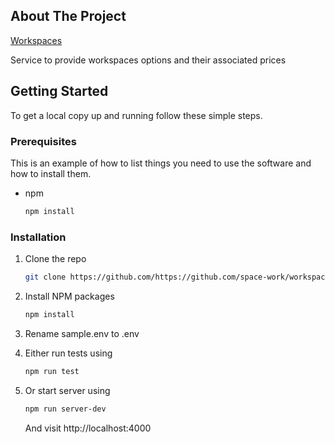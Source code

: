 ## About The Project

[Workspaces](https://localhost:4000)

Service to provide workspaces options and their associated prices

<!-- GETTING STARTED -->
## Getting Started

To get a local copy up and running follow these simple steps.

### Prerequisites

This is an example of how to list things you need to use the software and how to install them.
* npm
  ```sh
  npm install 
  ```

### Installation

1. Clone the repo
   ```sh
   git clone https://github.com/https://github.com/space-work/workspace-service.git
   ```
2. Install NPM packages
   ```sh
   npm install
   ```
3. Rename sample.env to .env

4. Either run tests using 
   ```sh
   npm run test
   ```
5. Or start server using 
   ```sh
   npm run server-dev
   ```
   And visit http://localhost:4000